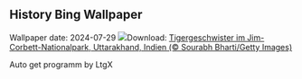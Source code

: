 ## History Bing Wallpaper
Wallpaper date: 2024-07-29
![](https://www.bing.com/th?id=OHR.CorbettTigers_DE-DE5462654549_UHD.jpg&w=1000)Download: [Tigergeschwister im Jim-Corbett-Nationalpark, Uttarakhand, Indien (© Sourabh Bharti/Getty Images)](https://www.bing.com/th?id=OHR.CorbettTigers_DE-DE5462654549_UHD.jpg)

Auto get programm by LtgX
